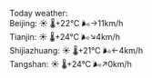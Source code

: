 Today weather:  
Beijing: ☀️ 🌡️+22°C 🌬️→11km/h  
Tianjin: ☀️ 🌡️+24°C 🌬️↘4km/h  
Shijiazhuang: ☀️ 🌡️+21°C 🌬️←4km/h  
Tangshan: ☀️ 🌡️+24°C 🌬️↗0km/h  
